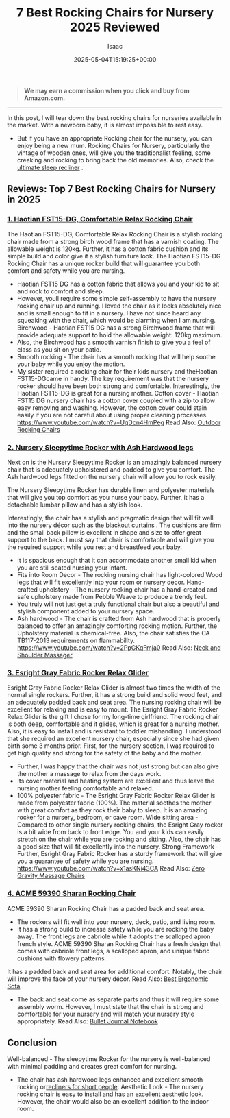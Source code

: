 ﻿---
author: Isaac
layout: post
title: 7 Best Rocking Chairs for Nursery 2025 Reviewed
date: '2025-05-04T15:19:25+00:00'
categories:
- Recliners
tags: []
slug: /best-rocking-chairs-for-nursery/
lastmod: 2025-05-07T12:21:25+03:00
---
> **We may earn a commission when you click and buy from Amazon.com.**
>

---
In this post, I will tear down the best rocking chairs for nurseries available in the market. With a newborn baby, it is almost impossible to rest easy.
- But if you have an appropriate Rocking chair for the nursery, you can enjoy being a new mum.
Rocking Chairs for Nursery, particularly the vintage of wooden ones, will give you the traditionalist feeling, some creaking and rocking to bring back the old memories. Also, check the
[ultimate sleep recliner](https://pestpolicy.com/best-recliners-for-sleeping/)
.
## Reviews: Top 7 Best Rocking Chairs for Nursery in 2025
### [1. Haotian FST15-DG, Comfortable Relax Rocking Chair](https://www.amazon.com/dp/B01G39KZ56/?tag=p-policy-20)
The Haotian FST15-DG, Comfortable Relax Rocking Chair is a stylish rocking chair made from a strong birch wood frame that has a varnish coating.
The allowable weight is 120kg. Further, it has a cotton fabric cushion and its simple build and color give it a stylish furniture look.
The Haotian FST15-DG Rocking Chair has a unique rocker build that will guarantee you both comfort and safety while you are nursing.
- Haotian FST15 DG has a cotton fabric that allows you and your kid to sit and rock to comfort and sleep.
- However, youll require some simple self-assembly to have the nursery rocking chair up and running.
I loved the chair as it looks absolutely nice and is small enough to fit in a nursery. I have not since heard any squeaking with the chair, which would be alarming when I am nursing.
Birchwood - Haotian FST15 DG has a strong Birchwood frame that will provide adequate support to hold the allowable weight: 120kg maximum.
- Also, the Birchwood has a smooth varnish finish to give you a feel of class as you sit on your patio.
- Smooth rocking - The chair has a smooth rocking that will help soothe your baby while you enjoy the motion.
- My sister required a rocking chair for their kids nursery and theHaotian FST15-DGcame in handy.
The key requirement was that the nursery rocker should have been both strong and comfortable. Interestingly, the Haotian FST15-DG is great for a nursing mother.
Cotton cover - Haotian FST15 DG nursery chair has a cotton cover coupled with a zip to allow easy removing and washing. However, the cotton cover could stain easily if you are not careful about using proper cleaning processes.
https://www.youtube.com/watch?v=UgDcn4HmPeg
Read Also:
[Outdoor Rocking Chairs](https://pestpolicy.com/best-outdoor-rocking-chairs/)
### [2. Nursery Sleepytime Rocker with Ash Hardwood legs](https://www.amazon.com/dp/B00MVILHJC/?tag=p-policy-20)
Next on is the Nursery Sleepytime Rocker is an amazingly balanced nursery chair that is adequately upholstered and padded to give you comfort.
The Ash hardwood legs fitted on the nursery chair will allow you to rock easily.

The Nursery Sleepytime Rocker has durable linen and polyester materials that will give you top comfort as you nurse your baby. Further, it has a detachable lumbar pillow and has a stylish look.

Interestingly, the chair has a stylish and pragmatic design that will fit well into the nursery décor such as the
[blackout curtains](https://pestpolicy.com/best-blackout-curtains-buyers-guide/)
.
The cushions are firm and the small back pillow is excellent in shape and size to offer great support to the back.
I must say that chair is comfortable and will give you the required support while you rest and breastfeed your baby.
- It is spacious enough that it can accommodate another small kid when you are still seated nursing your infant.
- Fits into Room Decor - The rocking nursing chair has light-colored Wood legs that will fit excellently into your room or nursery decor.
Hand-crafted upholstery - The nursery rocking chair has a hand-created and safe upholstery made from Pebble Weave to produce a trendy feel.
- You truly will not just get a truly functional chair but also a beautiful and stylish component added to your nursery space.
- Ash hardwood - The chair is crafted from Ash hardwood that is properly balanced to offer an amazingly comforting rocking motion.
Further, the Upholstery material is chemical-free. Also, the chair satisfies the CA TB117-2013 requirements on flammability.
https://www.youtube.com/watch?v=2PpGKqFmja0
Read Also:
[Neck and Shoulder Massager](https://pestpolicy.com/best-neck-and-shoulder-massager/)
### [3. Esright Gray Fabric Rocker Relax Glider](https://www.amazon.com/dp/B07X3BF3CP/?tag=p-policy-20)
Esright Gray Fabric Rocker Relax Glider is almost two times the width of the normal single rockers.
Further, it has a strong build and solid wood feet, and an adequately padded back and seat area. The nursing rocking chair will be excellent for relaxing and is easy to mount.
The Esright Gray Fabric Rocker Relax Glider is the gift I chose for my long-time girlfriend.
The rocking chair is both deep, comfortable and it glides, which is great for a nursing mother. Also, it is easy to install and is resistant to toddler mishandling.
I understood that she required an excellent nursery chair, especially since she had given birth some 3 months prior. First, for the nursery section, I was required to get high quality and strong for the safety of the baby and the mother.
- Further, I was happy that the chair was not just strong but can also give the mother a massage to relax from the days work.
- Its cover material and heating system are excellent and thus leave the nursing mother feeling comfortable and relaxed.
- 100% polyester fabric - The Esright Gray Fabric Rocker Relax Glider is made from polyester fabric (100%).
The material soothes the mother with great comfort as they rock their baby to sleep. It is an amazing rocker for a nursery, bedroom, or cave room.
Wide sitting area - Compared to other single nursery rocking chairs, the Esright Gray rocker is a bit wide from back to front edge.
You and your kids can easily stretch on the chair while you are rocking and sitting. Also, the chair has a good size that will fit excellently into the nursery.
Strong Framework - Further, Esright Gray Fabric Rocker has a sturdy framework that will give you a guarantee of safety while you are nursing.
https://www.youtube.com/watch?v=x1asKNi43CA
Read Also:
[Zero Gravity Massage Chairs](https://pestpolicy.com/best-zero-gravity-massage-chairs/)
### [4. ACME 59390 Sharan Rocking Chair](https://www.amazon.com/dp/B01HHUG7DE/?tag=p-policy-20)
ACME 59390 Sharan Rocking Chair has a padded back and seat area.
- The rockers will fit well into your nursery, deck, patio, and living room.
- It has a strong build to increase safety while you are rocking the baby away.
The front legs are cabriole while it adopts the scalloped apron french style. ACME 59390 Sharan Rocking Chair has a fresh design that comes with cabriole front legs, a scalloped apron, and unique fabric cushions with flowery patterns.

It has a padded back and seat area for additional comfort. Notably, the chair will improve the face of your nursery décor. Read Also:
[Best Ergonomic Sofa](https://pestpolicy.com/best-ergonomic-sofa/)
.
- The back and seat come as separate parts and thus it will require some assembly worm.
However, I must state that the chair is strong and comfortable for your nursery and will match your nursery style appropriately.
Read Also:
[Bullet Journal Notebook](https://pestpolicy.com/best-bullet-journal-notebook/)
## Conclusion
Well-balanced - The sleepytime Rocker for the nursery is well-balanced with minimal padding and creates great comfort for nursing.
- The chair has ash hardwood legs enhanced and excellent smooth rocking or[recliners for short people](https://pestpolicy.com/best-recliners-for-short-people/).
Aesthetic Look - The nursery rocking chair is easy to install and has an excellent aesthetic look. However, the chair would also be an excellent addition to the indoor room.